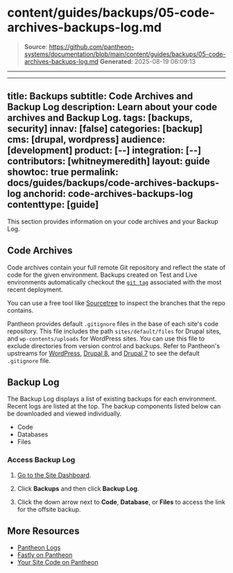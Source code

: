 # content/guides/backups/05-code-archives-backups-log.md

> **Source**: https://github.com/pantheon-systems/documentation/blob/main/content/guides/backups/05-code-archives-backups-log.md
> **Generated**: 2025-08-19 06:09:13

---

---
title: Backups
subtitle: Code Archives and Backup Log
description: Learn about your code archives and Backup Log.
tags: [backups, security]
innav: [false]
categories: [backup]
cms: [drupal, wordpress]
audience: [development]
product: [--]
integration: [--]
contributors: [whitneymeredith]
layout: guide
showtoc: true
permalink: docs/guides/backups/code-archives-backups-log
anchorid: code-archives-backups-log
contenttype: [guide]
---

This section provides information on your code archives and your Backup Log.

## Code Archives

Code archives contain your full remote Git repository and reflect the state of code for the given environment. Backups created on Test and Live environments automatically checkout the [`git tag`](https://git-scm.com/book/en/v2/Git-Basics-Tagging) associated with the most recent deployment.

You can use a free tool like [Sourcetree](https://www.sourcetreeapp.com/) to inspect the branches that the repo contains.

<Alert title="Note" type="info">

Pantheon provides default `.gitignore` files in the base of each site's code repository. This file includes the path `sites/default/files` for Drupal sites, and `wp-contents/uploads` for WordPress sites. You can use this file to exclude directories from version control and backups. Refer to Pantheon's upstreams for [WordPress](https://github.com/pantheon-systems/WordPress/blob/default/.gitignore), [Drupal 8](https://github.com/pantheon-systems/drops-8/blob/master/.gitignore), and [Drupal 7](https://github.com/pantheon-systems/drops-7/blob/master/.gitignore) to see the default `.gitignore` file.

</Alert>

## Backup Log

The Backup Log displays a list of existing backups for each environment. Recent logs are listed at the top. The backup components listed below can be downloaded and viewed individually.

- Code
- Databases
- Files

### Access Backup Log

1. [Go to the Site Dashboard](/guides/account-mgmt/workspace-sites-teams/sites#site-dashboard).

1. Click **Backups** and then click **Backup Log**.

1. Click the down arrow next to **Code**, **Database**, or **Files** to access the link for the offsite backup.

## More Resources

- [Pantheon Logs](/guides/logs-pantheon)
- [Fastly on Pantheon](/guides/fastly-pantheon)
- [Your Site Code on Pantheon](/pantheon-workflow#your-site-code-on-pantheon)